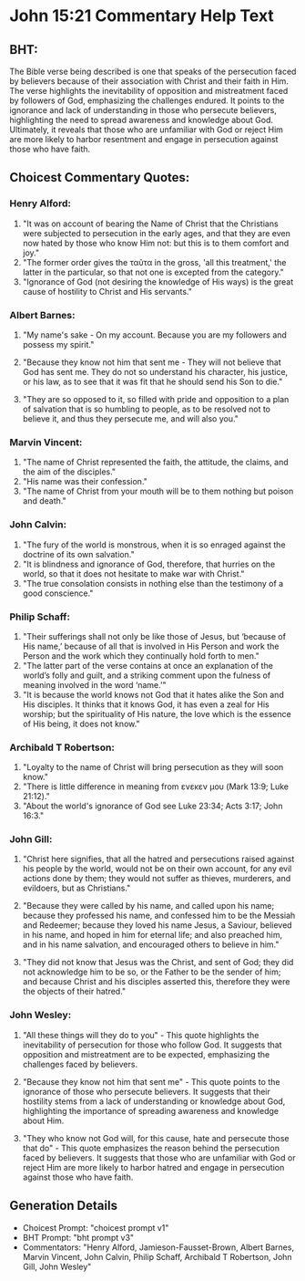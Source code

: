 # John 15:21 Commentary Help Text

## BHT:
The Bible verse being described is one that speaks of the persecution faced by believers because of their association with Christ and their faith in Him. The verse highlights the inevitability of opposition and mistreatment faced by followers of God, emphasizing the challenges endured. It points to the ignorance and lack of understanding in those who persecute believers, highlighting the need to spread awareness and knowledge about God. Ultimately, it reveals that those who are unfamiliar with God or reject Him are more likely to harbor resentment and engage in persecution against those who have faith.

## Choicest Commentary Quotes:
### Henry Alford:
1. "It was on account of bearing the Name of Christ that the Christians were subjected to persecution in the early ages, and that they are even now hated by those who know Him not: but this is to them comfort and joy."
2. "The former order gives the ταῦτα in the gross, 'all this treatment,' the latter in the particular, so that not one is excepted from the category."
3. "Ignorance of God (not desiring the knowledge of His ways) is the great cause of hostility to Christ and His servants."

### Albert Barnes:
1. "My name's sake - On my account. Because you are my followers and possess my spirit." 

2. "Because they know not him that sent me - They will not believe that God has sent me. They do not so understand his character, his justice, or his law, as to see that it was fit that he should send his Son to die." 

3. "They are so opposed to it, so filled with pride and opposition to a plan of salvation that is so humbling to people, as to be resolved not to believe it, and thus they persecute me, and will also you."

### Marvin Vincent:
1. "The name of Christ represented the faith, the attitude, the claims, and the aim of the disciples."
2. "His name was their confession."
3. "The name of Christ from your mouth will be to them nothing but poison and death."

### John Calvin:
1. "The fury of the world is monstrous, when it is so enraged against the doctrine of its own salvation."
2. "It is blindness and ignorance of God, therefore, that hurries on the world, so that it does not hesitate to make war with Christ."
3. "The true consolation consists in nothing else than the testimony of a good conscience."

### Philip Schaff:
1. "Their sufferings shall not only be like those of Jesus, but ‘because of His name,’ because of all that is involved in His Person and work the Person and the work which they continually hold forth to men."
2. "The latter part of the verse contains at once an explanation of the world’s folly and guilt, and a striking comment upon the fulness of meaning involved in the word ‘name.’"
3. "It is because the world knows not God that it hates alike the Son and His disciples. It thinks that it knows God, it has even a zeal for His worship; but the spirituality of His nature, the love which is the essence of His being, it does not know."

### Archibald T Robertson:
1. "Loyalty to the name of Christ will bring persecution as they will soon know."
2. "There is little difference in meaning from ενεκεν μου (Mark 13:9; Luke 21:12)."
3. "About the world's ignorance of God see Luke 23:34; Acts 3:17; John 16:3."

### John Gill:
1. "Christ here signifies, that all the hatred and persecutions raised against his people by the world, would not be on their own account, for any evil actions done by them; they would not suffer as thieves, murderers, and evildoers, but as Christians." 

2. "Because they were called by his name, and called upon his name; because they professed his name, and confessed him to be the Messiah and Redeemer; because they loved his name Jesus, a Saviour, believed in his name, and hoped in him for eternal life; and also preached him, and in his name salvation, and encouraged others to believe in him."

3. "They did not know that Jesus was the Christ, and sent of God; they did not acknowledge him to be so, or the Father to be the sender of him; and because Christ and his disciples asserted this, therefore they were the objects of their hatred."

### John Wesley:
1. "All these things will they do to you" - This quote highlights the inevitability of persecution for those who follow God. It suggests that opposition and mistreatment are to be expected, emphasizing the challenges faced by believers.

2. "Because they know not him that sent me" - This quote points to the ignorance of those who persecute believers. It suggests that their hostility stems from a lack of understanding or knowledge about God, highlighting the importance of spreading awareness and knowledge about Him.

3. "They who know not God will, for this cause, hate and persecute those that do" - This quote emphasizes the reason behind the persecution faced by believers. It suggests that those who are unfamiliar with God or reject Him are more likely to harbor hatred and engage in persecution against those who have faith.


## Generation Details
- Choicest Prompt: "choicest prompt v1"
- BHT Prompt: "bht prompt v3"
- Commentators: "Henry Alford, Jamieson-Fausset-Brown, Albert Barnes, Marvin Vincent, John Calvin, Philip Schaff, Archibald T Robertson, John Gill, John Wesley"
